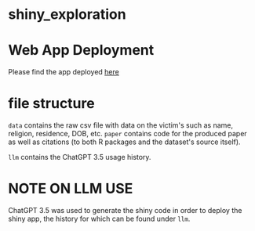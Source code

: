 # shiny_exploration

# Web App Deployment
Please find the app deployed [here](https://387gk4-owais-zahid.shinyapps.io/shiny_exploration)


# file structure
```data``` contains the raw csv file with data on the victim's such as name, religion, residence, DOB, etc.
```paper``` contains code for the produced paper as well as citations (to both R packages and the dataset's source itself).

```llm``` contains the ChatGPT 3.5 usage history.


# NOTE ON LLM USE
ChatGPT 3.5 was used to generate the shiny code in order to deploy the shiny app, the history for which can be found under ```llm```.

